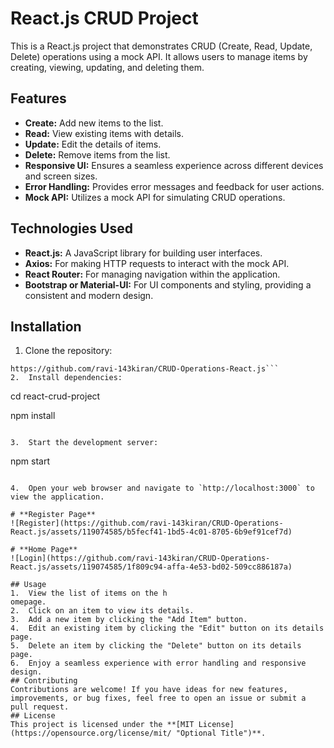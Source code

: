 # React.js CRUD Project
This is a React.js project that demonstrates CRUD (Create, Read, Update, Delete) operations using a mock API. It allows users to manage items by creating, viewing, updating, and deleting them.
## Features
-  **Create:** Add new items to the list. 
-  **Read:** View existing items with details.
 -  **Update:** Edit the details of items. 
 -  **Delete:** Remove items from the list.
  -  **Responsive UI:** Ensures a seamless experience across different devices and screen sizes. 
  -  **Error Handling:** Provides error messages and feedback for user actions.
   -  **Mock API:** Utilizes a mock API for simulating CRUD operations.
## Technologies Used
-  **React.js:** A JavaScript library for building user interfaces.
 -  **Axios:** For making HTTP requests to interact with the mock API. 
 -  **React Router:** For managing navigation within the application. 
 -  **Bootstrap or Material-UI:** For UI components and styling, providing a consistent and modern design.
## Installation
1. Clone the repository:
```
https://github.com/ravi-143kiran/CRUD-Operations-React.js```
2.  Install dependencies:
```
cd react-crud-project

npm install
```

3.  Start the development server:
```
npm start
```

4.  Open your web browser and navigate to `http://localhost:3000` to view the application.

# **Register Page**
![Register](https://github.com/ravi-143kiran/CRUD-Operations-React.js/assets/119074585/b5fecf41-1bd5-4c01-8705-6b9ef91cef7d)

# **Home Page**
![Login](https://github.com/ravi-143kiran/CRUD-Operations-React.js/assets/119074585/1f809c94-affa-4e53-bd02-509cc886187a)

## Usage
1.  View the list of items on the h
omepage.
2.  Click on an item to view its details.
3.  Add a new item by clicking the "Add Item" button.
4.  Edit an existing item by clicking the "Edit" button on its details page.
5.  Delete an item by clicking the "Delete" button on its details page.
6.  Enjoy a seamless experience with error handling and responsive design.
## Contributing
Contributions are welcome! If you have ideas for new features, improvements, or bug fixes, feel free to open an issue or submit a pull request.
## License
This project is licensed under the **[MIT License](https://opensource.org/license/mit/ "Optional Title")**.
